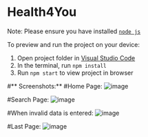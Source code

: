 
  # Health4You

  Note: Please ensure you have installed <code><a href="https://nodejs.org/en/download/">node js</a></code>

  To preview and run the project on your device:
  1) Open project folder in <a href="https://code.visualstudio.com/download">Visual Studio Code</a>
  2) In the terminal, run `npm install`
  3) Run `npm start` to view project in browser
  
  #** Screenshots:**
 #Home Page:
 ![image](https://user-images.githubusercontent.com/91557906/224235812-6759d31a-7ec9-4f4f-82d6-655d89d1aaef.png)

#Search Page:
![image](https://user-images.githubusercontent.com/91557906/224235968-2a4385e9-7c9d-47f5-9d90-1ab05170812b.png)

#When invalid data is entered:
![image](https://user-images.githubusercontent.com/91557906/224236120-30ed7cdf-a37c-4bb6-912a-674da733f4d1.png)

#Last Page:
![image](https://user-images.githubusercontent.com/91557906/224236288-cb9f91d1-d8ef-4ad1-97c9-59d81092e346.png)

  
